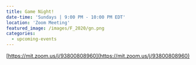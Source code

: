 ```yaml
---
title: Game Night!
date-time: 'Sundays | 9:00 PM - 10:00 PM EDT'
location: 'Zoom Meeting'
featured_image: /images/F_2020/gn.png
categories:
  - upcoming-events
---
```


[https://mit.zoom.us/j/93800808960](https://mit.zoom.us/j/93800808960)
